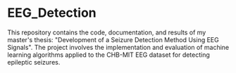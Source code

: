 # EEG_Detection
This repository contains the code, documentation, and results of my master's thesis: "Development of a Seizure Detection Method Using EEG Signals". The project involves the implementation and evaluation of machine learning algorithms applied to the CHB-MIT EEG dataset for detecting epileptic seizures.
